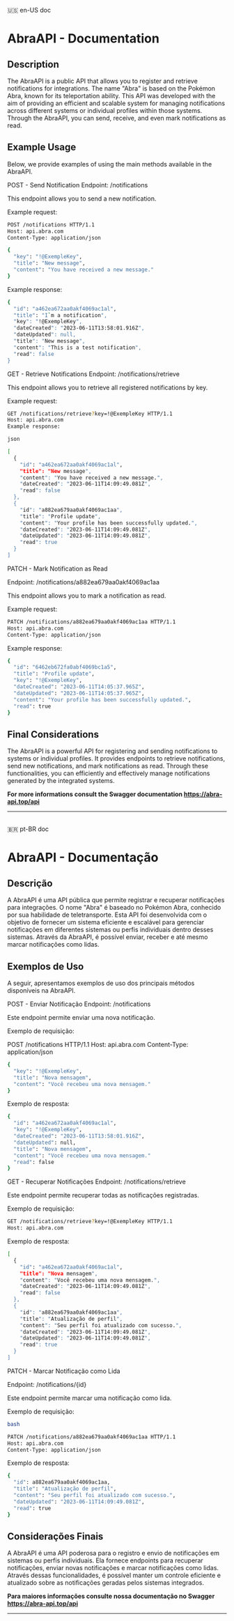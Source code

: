 <span>🇺🇸 en-US doc</span>
# AbraAPI - Documentation
## Description

The AbraAPI is a public API that allows you to register and retrieve notifications for integrations. The name "Abra" is based on the Pokémon Abra, known for its teleportation ability. This API was developed with the aim of providing an efficient and scalable system for managing notifications across different systems or individual profiles within those systems. Through the AbraAPI, you can send, receive, and even mark notifications as read.

## Example Usage

Below, we provide examples of using the main methods available in the AbraAPI.

POST - Send Notification
Endpoint: /notifications

This endpoint allows you to send a new notification.

Example request:


```bash
POST /notifications HTTP/1.1
Host: api.abra.com
Content-Type: application/json

{ 
  "key": "!@ExempleKey",
  "title": "New message",
  "content": "You have received a new message."
}

```

Example response:

```bash
{
  "id": "a462ea672aa0akf4069ac1al",
  "title": "I`m a notification",
  "key": "!@ExempleKey",
  "dateCreated": "2023-06-11T13:58:01.916Z",
  "dateUpdated": null,
  "title": "New message",
  "content": "This is a test notification",
  "read": false
}
```

GET - Retrieve Notifications
Endpoint: /notifications/retrieve

This endpoint allows you to retrieve all registered notifications by key.

Example request:


```bash
GET /notifications/retrieve?key=!@ExempleKey HTTP/1.1
Host: api.abra.com
Example response:

json

[
  {
    "id": "a462ea672aa0akf4069ac1al",
    "title": "New message",
    "content": "You have received a new message.",
    "dateCreated": "2023-06-11T14:09:49.081Z",
    "read": false
  },
  {
    "id": "a882ea679aa0akf4069ac1aa",
    "title": "Profile update",
    "content": "Your profile has been successfully updated.",
    "dateCreated": "2023-06-11T14:09:49.081Z",
    "dateUpdated": "2023-06-11T14:09:49.081Z",
    "read": true
  }
]
```

PATCH - Mark Notification as Read

Endpoint: /notifications/a882ea679aa0akf4069ac1aa

This endpoint allows you to mark a notification as read.

Example request:



```bash
PATCH /notifications/a882ea679aa0akf4069ac1aa HTTP/1.1
Host: api.abra.com
Content-Type: application/json
```
Example response:

```bash
{
  "id": "6462eb672fa0abf4069bc1a5",
  "title": "Profile update",
  "key": "!@ExempleKey",
  "dateCreated": "2023-06-11T14:05:37.965Z",
  "dateUpdated": "2023-06-11T14:05:37.965Z",
  "content": "Your profile has been successfully updated.",
  "read": true
}
```
## Final Considerations
The AbraAPI is a powerful API for registering and sending notifications to systems or individual profiles. It provides endpoints to retrieve notifications, send new notifications, and mark notifications as read. Through these functionalities, you can efficiently and effectively manage notifications generated by the integrated systems.

<b>For more informations consult the Swagger documentation https://abra-api.top/api</b>

----
<br>
<span>🇧🇷 pt-BR doc</span>

# AbraAPI - Documentação

## Descrição
A AbraAPI é uma API pública que permite registrar e recuperar notificações para integrações. O nome "Abra" é baseado no Pokémon Abra, conhecido por sua habilidade de teletransporte. Esta API foi desenvolvida com o objetivo de fornecer um sistema eficiente e escalável para gerenciar notificações em diferentes sistemas ou perfis individuais dentro desses sistemas. Através da AbraAPI, é possível enviar, receber e até mesmo marcar notificações como lidas.

## Exemplos de Uso
A seguir, apresentamos exemplos de uso dos principais métodos disponíveis na AbraAPI.

POST - Enviar Notificação
Endpoint: /notifications

Este endpoint permite enviar uma nova notificação.

Exemplo de requisição:



POST /notifications HTTP/1.1
Host: api.abra.com
Content-Type: application/json
```bash
{ 
  "key": "!@ExempleKey",
  "title": "Nova mensagem",
  "content": "Você recebeu uma nova mensagem."
}
```
Exemplo de resposta:
```bash
{
  "id": "a462ea672aa0akf4069ac1al",
  "key": "!@ExempleKey",
  "dateCreated": "2023-06-11T13:58:01.916Z",
  "dateUpdated": null,
  "title": "Nova mensagem",
  "content": "Você recebeu uma nova mensagem."
  "read": false
}
```

GET - Recuperar Notificações
Endpoint: /notifications/retrieve

Este endpoint permite recuperar todas as notificações registradas.

Exemplo de requisição:


```bash
GET /notifications/retrieve?key=!@ExempleKey HTTP/1.1
Host: api.abra.com
```
Exemplo de resposta:
```bash
[
  {
    "id": "a462ea672aa0akf4069ac1al",
    "title": "Nova mensagem",
    "content": "Você recebeu uma nova mensagem.",
    "dateCreated": "2023-06-11T14:09:49.081Z",
    "read": false
  },
  {
    "id": "a882ea679aa0akf4069ac1aa",
    "title": "Atualização de perfil",
    "content": "Seu perfil foi atualizado com sucesso.",
    "dateCreated": "2023-06-11T14:09:49.081Z",
    "dateUpdated": "2023-06-11T14:09:49.081Z",
    "read": true
  }
]
```
PATCH - Marcar Notificação como Lida

Endpoint: /notifications/{id}

Este endpoint permite marcar uma notificação como lida.

Exemplo de requisição:
```bash
bash

PATCH /notifications/a882ea679aa0akf4069ac1aa HTTP/1.1
Host: api.abra.com
Content-Type: application/json
```
Exemplo de resposta:

```bash
{
  "id": a882ea679aa0akf4069ac1aa,
  "title": "Atualização de perfil",
  "content": "Seu perfil foi atualizado com sucesso.",
  "dateUpdated": "2023-06-11T14:09:49.081Z",
  "read": true
}
```
## Considerações Finais
A AbraAPI é uma API poderosa para o registro e envio de notificações em sistemas ou perfis individuais. Ela fornece endpoints para recuperar notificações, enviar novas notificações e marcar notificações como lidas. Através dessas funcionalidades, é possível manter um controle eficiente e atualizado sobre as notificações geradas pelos sistemas integrados.

<b>Para maiores informações consulte nossa documentação no Swagger https://abra-api.top/api</b>

----
